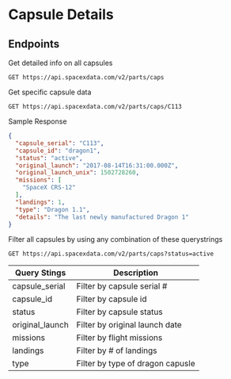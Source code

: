 # Capsule Details

## Endpoints
Get detailed info on all capsules
```http
GET https://api.spacexdata.com/v2/parts/caps
```

Get specific capsule data
```http
GET https://api.spacexdata.com/v2/parts/caps/C113 
```

Sample Response
```json
{
  "capsule_serial": "C113",
  "capsule_id": "dragon1",
  "status": "active",
  "original_launch": "2017-08-14T16:31:00.000Z",
  "original_launch_unix": 1502728260,
  "missions": [
    "SpaceX CRS-12"
  ],
  "landings": 1,
  "type": "Dragon 1.1",
  "details": "The last newly manufactured Dragon 1"
}

```
Filter all capsules by using any combination of these querystrings
```http
GET https://api.spacexdata.com/v2/parts/caps?status=active
```

| Query Stings  | Description |
| ------------- | ------------- |
| capsule_serial  | Filter by capsule serial # |
| capsule_id  | Filter by capsule id |
| status  | Filter by capsule status  |
| original_launch  | Filter by original launch date  |
| missions  | Filter by flight missions  |
| landings  | Filter by # of landings  |
| type  | Filter by type of dragon capusle  |